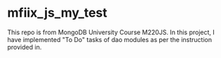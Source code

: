 # mfiix_js_my_test
This repo is from MongoDB University Course M220JS. In this project, I have implemented "To Do" tasks of dao modules as per the instruction provided in.

